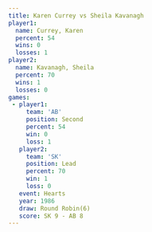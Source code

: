 ```yaml
---
title: Karen Currey vs Sheila Kavanagh
player1:                
  name: Currey, Karen   
  percent: 54           
  wins: 0               
  losses: 1             
player2:                
  name: Kavanagh, Sheila
  percent: 70           
  wins: 1               
  losses: 0             
games:
 - player1:          
     team: 'AB'      
     position: Second
     percent: 54     
     win: 0          
     loss: 1         
   player2:        
     team: 'SK'    
     position: Lead
     percent: 70   
     win: 1        
     loss: 0       
   event: Hearts       
   year: 1986          
   draw: Round Robin(6)
   score: SK 9 - AB 8  
---
```

